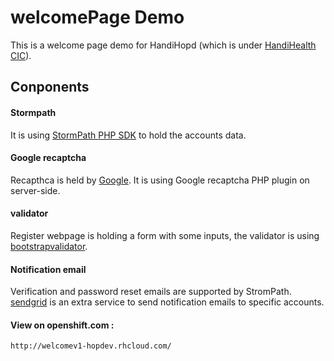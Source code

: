 welcomePage Demo
===========

This is a welcome page demo for HandiHopd (which is under [HandiHealth CIC](handihealth.org)).

## Conponents

#### Stormpath
It is using [StormPath PHP SDK](https://github.com/stormpath/stormpath-sdk-php) to hold the accounts data. 

#### Google recaptcha
Recapthca is held by [Google](http://www.google.com/recaptcha/intro/). It is using Google 
recaptcha PHP plugin on server-side.

#### validator 
Register webpage is holding a form with some inputs, the validator is using [bootstrapvalidator](http://bootstrapvalidator.com/validators/).

#### Notification email 
Verification and password reset emails are supported by StromPath. [sendgrid](https://sendgrid.com/) is an extra service to send notification emails to specific accounts. 

#### View on openshift.com : 
	
	http://welcomev1-hopdev.rhcloud.com/  

